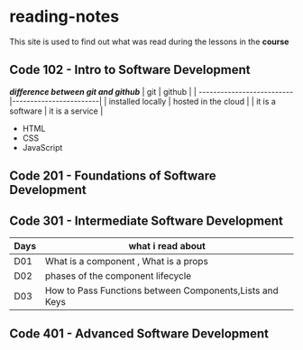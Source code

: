 # reading-notes

This site is used to find out what was read during the lessons in the **course**

## Code 102 - Intro to Software Development
  
  ***difference between git and github***
| git                       | github                 |
| --------------------------|------------------------|
| installed locally         | hosted in the cloud    |
| it is a software          | it is a service        |


- HTML
- CSS
- JavaScript

## Code 201 - Foundations of Software Development
## Code 301 - Intermediate Software Development

| Days  |  what i read about 	                              |    	
|---	  |                                               ---	|	
|  D01 	|  What is a component , What is a props            |   	 	 	
|  D02 	|   phases of the component lifecycle                                              	|  	 	
|  D03 	|  How to Pass Functions between Components,Lists and Keys   |     	 	

## Code 401 - Advanced Software Development

